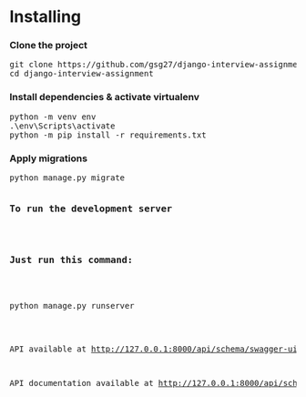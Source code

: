 <h1>Installing</h1>

<h3>Clone the project</h3>

<pre>git clone https://github.com/gsg27/django-interview-assignment.git
cd django-interview-assignment
</pre>



<h3>Install dependencies & activate virtualenv</h3>

<pre>
python -m venv env
.\env\Scripts\activate
python -m pip install -r requirements.txt
</pre>



<h3>Apply migrations</h3>

<pre>
python manage.py migrate
<pre>
<h3>To run the development server</h3>

<h3>Just run this command:</h3>

<pre>
python manage.py runserver
</pre>

API available at http://127.0.0.1:8000/api/schema/swagger-ui/

API documentation available at http://127.0.0.1:8000/api/schema/redoc
